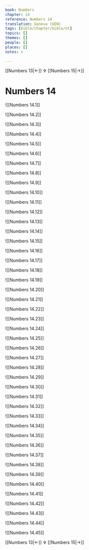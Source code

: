 ```yaml
---
book: Numbers
chapter: 14
reference: Numbers 14
translation: Geneva (GEN)
tags: [bible/chapter/bible/ot]
topics: []
themes: []
people: []
places: []
notes: >
  
---
```


[[Numbers 13|<-]] ✞ [[Numbers 15|->]]

# Numbers 14

![[Numbers 14.1]]

![[Numbers 14.2]]

![[Numbers 14.3]]

![[Numbers 14.4]]

![[Numbers 14.5]]

![[Numbers 14.6]]

![[Numbers 14.7]]

![[Numbers 14.8]]

![[Numbers 14.9]]

![[Numbers 14.10]]

![[Numbers 14.11]]

![[Numbers 14.12]]

![[Numbers 14.13]]

![[Numbers 14.14]]

![[Numbers 14.15]]

![[Numbers 14.16]]

![[Numbers 14.17]]

![[Numbers 14.18]]

![[Numbers 14.19]]

![[Numbers 14.20]]

![[Numbers 14.21]]

![[Numbers 14.22]]

![[Numbers 14.23]]

![[Numbers 14.24]]

![[Numbers 14.25]]

![[Numbers 14.26]]

![[Numbers 14.27]]

![[Numbers 14.28]]

![[Numbers 14.29]]

![[Numbers 14.30]]

![[Numbers 14.31]]

![[Numbers 14.32]]

![[Numbers 14.33]]

![[Numbers 14.34]]

![[Numbers 14.35]]

![[Numbers 14.36]]

![[Numbers 14.37]]

![[Numbers 14.38]]

![[Numbers 14.39]]

![[Numbers 14.40]]

![[Numbers 14.41]]

![[Numbers 14.42]]

![[Numbers 14.43]]

![[Numbers 14.44]]

![[Numbers 14.45]]

[[Numbers 13|<-]] ✞ [[Numbers 15|->]]
